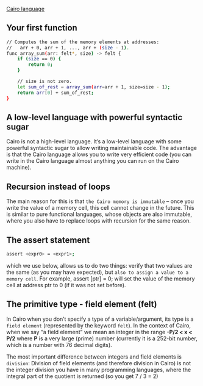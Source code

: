 [Cairo language](https://www.cairo-lang.org/docs/index.html)

## Your first function

```sh
// Computes the sum of the memory elements at addresses:
//   arr + 0, arr + 1, ..., arr + (size - 1).
func array_sum(arr: felt*, size) -> felt {
    if (size == 0) {
        return 0;
    }

    // size is not zero.
    let sum_of_rest = array_sum(arr=arr + 1, size=size - 1);
    return arr[0] + sum_of_rest;
}
```

## A low-level language with powerful syntactic sugar

Cairo is not a high-level language. It’s a low-level language with some powerful syntactic sugar to allow writing maintainable code. The advantage is that the Cairo language allows you to write very efficient code (you can write in the Cairo language almost anything you can run on the Cairo machine).

## Recursion instead of loops

The main reason for this is that `the Cairo memory is immutable` – once you write the value of a memory cell, this cell cannot change in the future. This is similar to pure functional languages, whose objects are also immutable, where you also have to replace loops with recursion for the same reason.

## The assert statement

```sh
assert <expr0> = <expr1>;
```

which we use below, allows us to do two things: verify that two values are the same (as you may have expected), but `also to assign a value to a memory cell`. For example, assert [ptr] = 0; will set the value of the memory cell at address ptr to 0 (if it was not set before).
    
## The primitive type - field element (felt)

In Cairo when you don’t specify a type of a variable/argument, its type is a `field element` (represented by the keyword `felt`). In the context of Cairo, when we say “a field element” we mean an integer in the range **-P/2 < x < P/2** where **P** is a very large (prime) number (currently it is a 252-bit number, which is a number with 76 decimal digits). 

The most important difference between integers and field elements is `division`: Division of field elements (and therefore division in Cairo) is not the integer division you have in many programming languages, where the integral part of the quotient is returned (so you get 7 / 3 = 2)
